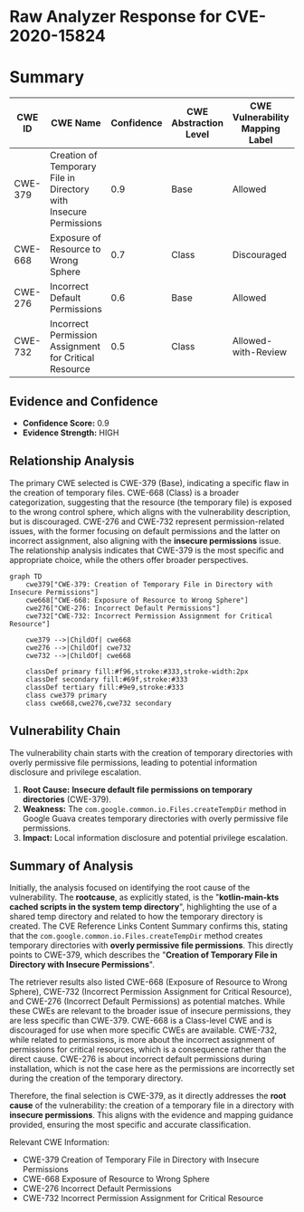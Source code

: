 # Raw Analyzer Response for CVE-2020-15824

# Summary
| CWE ID | CWE Name | Confidence | CWE Abstraction Level | CWE Vulnerability Mapping Label | CWE-Vulnerability Mapping Notes |
|---|---|---|---|---|---|
| CWE-379 | Creation of Temporary File in Directory with Insecure Permissions | 0.9 | Base | Allowed | Primary CWE |
| CWE-668 | Exposure of Resource to Wrong Sphere | 0.7 | Class | Discouraged | Secondary Candidate |
| CWE-276 | Incorrect Default Permissions | 0.6 | Base | Allowed | Secondary Candidate |
| CWE-732 | Incorrect Permission Assignment for Critical Resource | 0.5 | Class | Allowed-with-Review | Secondary Candidate |

## Evidence and Confidence

*   **Confidence Score:** 0.9
*   **Evidence Strength:** HIGH

## Relationship Analysis
The primary CWE selected is CWE-379 (Base), indicating a specific flaw in the creation of temporary files. CWE-668 (Class) is a broader categorization, suggesting that the resource (the temporary file) is exposed to the wrong control sphere, which aligns with the vulnerability description, but is discouraged. CWE-276 and CWE-732 represent permission-related issues, with the former focusing on default permissions and the latter on incorrect assignment, also aligning with the **insecure permissions** issue. The relationship analysis indicates that CWE-379 is the most specific and appropriate choice, while the others offer broader perspectives.

```mermaid
graph TD
    cwe379["CWE-379: Creation of Temporary File in Directory with Insecure Permissions"]
    cwe668["CWE-668: Exposure of Resource to Wrong Sphere"]
    cwe276["CWE-276: Incorrect Default Permissions"]
    cwe732["CWE-732: Incorrect Permission Assignment for Critical Resource"]

    cwe379 -->|ChildOf| cwe668
    cwe276 -->|ChildOf| cwe732
    cwe732 -->|ChildOf| cwe668
    
    classDef primary fill:#f96,stroke:#333,stroke-width:2px
    classDef secondary fill:#69f,stroke:#333
    classDef tertiary fill:#9e9,stroke:#333
    class cwe379 primary
    class cwe668,cwe276,cwe732 secondary
```

## Vulnerability Chain
The vulnerability chain starts with the creation of temporary directories with overly permissive file permissions, leading to potential information disclosure and privilege escalation.

1.  **Root Cause:** **Insecure default file permissions on temporary directories** (CWE-379).
2.  **Weakness:** The `com.google.common.io.Files.createTempDir` method in Google Guava creates temporary directories with overly permissive file permissions.
3.  **Impact:** Local information disclosure and potential privilege escalation.

## Summary of Analysis
Initially, the analysis focused on identifying the root cause of the vulnerability. The **rootcause**, as explicitly stated, is the "**kotlin-main-kts cached scripts in the system temp directory**", highlighting the use of a shared temp directory and related to how the temporary directory is created. The CVE Reference Links Content Summary confirms this, stating that the `com.google.common.io.Files.createTempDir` method creates temporary directories with **overly permissive file permissions**. This directly points to CWE-379, which describes the "**Creation of Temporary File in Directory with Insecure Permissions**".

The retriever results also listed CWE-668 (Exposure of Resource to Wrong Sphere), CWE-732 (Incorrect Permission Assignment for Critical Resource), and CWE-276 (Incorrect Default Permissions) as potential matches. While these CWEs are relevant to the broader issue of insecure permissions, they are less specific than CWE-379. CWE-668 is a Class-level CWE and is discouraged for use when more specific CWEs are available. CWE-732, while related to permissions, is more about the incorrect assignment of permissions for critical resources, which is a consequence rather than the direct cause. CWE-276 is about incorrect default permissions during installation, which is not the case here as the permissions are incorrectly set during the creation of the temporary directory.

Therefore, the final selection is CWE-379, as it directly addresses the **root cause** of the vulnerability: the creation of a temporary file in a directory with **insecure permissions**. This aligns with the evidence and mapping guidance provided, ensuring the most specific and accurate classification.

Relevant CWE Information:
- CWE-379 Creation of Temporary File in Directory with Insecure Permissions
- CWE-668 Exposure of Resource to Wrong Sphere
- CWE-276 Incorrect Default Permissions
- CWE-732 Incorrect Permission Assignment for Critical Resource